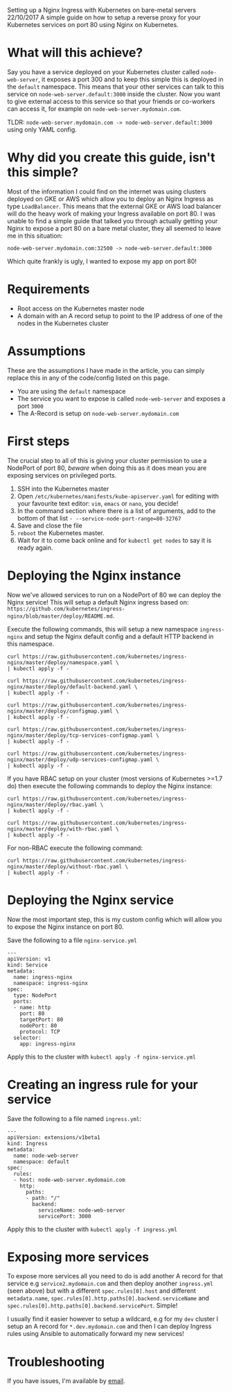 Setting up a Nginx Ingress with Kubernetes on bare-metal servers
22/10/2017
A simple guide on how to setup a reverse proxy for your Kubernetes services on port 80 using Nginx on Kubernetes.

# What will this achieve?
Say you have a service deployed on your Kubernetes cluster called `node-web-server`, it exposes a port 300 and to keep this simple this is deployed in the `default` namespace. This means that your other services can talk to this service on `node-web-server.default:3000` inside the cluster. Now you want to give external access to this service so that your friends or co-workers can access it, for example on `node-web-server.mydomain.com`.

TLDR: `node-web-server.mydomain.com -> node-web-server.default:3000` using only YAML config.

# Why did you create this guide, isn't this simple?
Most of the information I could find on the internet was using clusters deployed on GKE or AWS which allow you to deploy an Nginx Ingress as type `LoadBalancer`. This means that the external GKE or AWS load balancer will do the heavy work of making your Ingress available on port 80. I was unable to find a simple guide that talked you through actually getting your Nginx to expose a port 80 on a bare metal cluster, they all seemed to leave me in this situation:

`node-web-server.mydomain.com:32500 -> node-web-server.default:3000`

Which quite frankly is ugly, I wanted to expose my app on port 80!

# Requirements

- Root access on the Kubernetes master node
- A domain with an A record setup to point to the IP address of one of the nodes in the Kubernetes cluster

# Assumptions

These are the assumptions I have made in the article, you can simply replace this in any of the code/config listed on this page.

- You are using the `default` namespace
- The service you want to expose is called `node-web-server` and exposes a port `3000`
- The A-Record is setup on `node-web-server.mydomain.com`

# First steps
The crucial step to all of this is giving your cluster permission to use a NodePort of port 80, *beware* when doing this as it does mean you are exposing services on privileged ports.

1. SSH into the Kubernetes master
2. Open `/etc/kubernetes/manifests/kube-apiserver.yaml` for editing with your favourite text editor: `vim`, `emacs` or `nano`, you decide!
3. In the command section where there is a list of arguments, add to the bottom of that list `- --service-node-port-range=80-32767`
4. Save and close the file
5. `reboot` the Kubernetes master.
6. Wait for it to come back online and for `kubectl get nodes` to say it is ready again.

# Deploying the Nginx instance
Now we've allowed services to run on a NodePort of 80 we can deploy the Nginx service! This will setup a default Nginx ingress based on: `https://github.com/kubernetes/ingress-nginx/blob/master/deploy/README.md`.

Execute the following commands, this will setup a new namespace `ingress-nginx` and setup the Nginx default config and a default HTTP backend in this namespace.

```
curl https://raw.githubusercontent.com/kubernetes/ingress-nginx/master/deploy/namespace.yaml \
| kubectl apply -f -
```

```
curl https://raw.githubusercontent.com/kubernetes/ingress-nginx/master/deploy/default-backend.yaml \
| kubectl apply -f -
```

```
curl https://raw.githubusercontent.com/kubernetes/ingress-nginx/master/deploy/configmap.yaml \
| kubectl apply -f -
```

```
curl https://raw.githubusercontent.com/kubernetes/ingress-nginx/master/deploy/tcp-services-configmap.yaml \
| kubectl apply -f -
```

```
curl https://raw.githubusercontent.com/kubernetes/ingress-nginx/master/deploy/udp-services-configmap.yaml \
| kubectl apply -f -
```

If you have RBAC setup on your cluster (most versions of Kubernetes >=1.7 do) then execute the following commands to deploy the Nginx instance:

```
curl https://raw.githubusercontent.com/kubernetes/ingress-nginx/master/deploy/rbac.yaml \
| kubectl apply -f -
```

```
curl https://raw.githubusercontent.com/kubernetes/ingress-nginx/master/deploy/with-rbac.yaml \
| kubectl apply -f -
```

For non-RBAC execute the following command:

```
curl https://raw.githubusercontent.com/kubernetes/ingress-nginx/master/deploy/without-rbac.yaml \
| kubectl apply -f -
```

# Deploying the Nginx service

Now the most important step, this is my custom config which will allow you to expose the Nginx instance on port 80.

Save the following to a file `nginx-service.yml`

```
---
apiVersion: v1
kind: Service
metadata:
  name: ingress-nginx
  namespace: ingress-nginx
spec:
  type: NodePort
  ports:
  - name: http
    port: 80
    targetPort: 80
    nodePort: 80
    protocol: TCP
  selector:
    app: ingress-nginx
```

Apply this to the cluster with `kubectl apply -f nginx-service.yml`

# Creating an ingress rule for your service

Save the following to a file named `ingress.yml`:

```
---
apiVersion: extensions/v1beta1
kind: Ingress
metadata:
  name: node-web-server
  namespace: default
spec:
  rules:
  - host: node-web-server.mydomain.com
    http:
      paths:
      - path: "/"
        backend:
          serviceName: node-web-server
          servicePort: 3000
```

Apply this to the cluster with `kubectl apply -f ingress.yml`

# Exposing more services

To expose more services all you need to do is add another A record for that service e.g `service2.mydomain.com` and then deploy another `ingress.yml` (seen above) but with a different `spec.rules[0].host` and different `metadata.name`, `spec.rules[0].http.paths[0].backend.serviceName` and `spec.rules[0].http.paths[0].backend.servicePort`. Simple!

I usually find it easier however to setup a wildcard, e.g for my `dev` cluster I setup an A record for `*.dev.mydomain.com` and then I can deploy Ingress rules using Ansible to automatically forward my new services!

# Troubleshooting
If you have issues, I'm available by [email](mailto:will@will3942.com).
